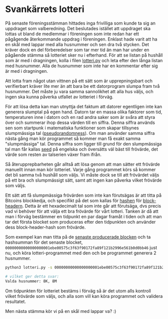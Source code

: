 # Svankärrets lotteri

På senaste föreningsstämman hittades inga frivilliga som kunde ta sig an uppdraget som valberedning. Det beslutades istället att uppdraget ska lottas ut bland de medlemmar i föreningen som inte redan har ett pågågende återkommande uppdrag i föreningen. Enklast hade varit att ha en skål med lappar med alla husnummer och sen dra två stycken. Det kräver dock en del förberedelser som tar mer tid än man har under en pågående stämma så lotteriet sker nu i efterhand. För att se listan på hushåll som är med i dragningen, kolla i filen [lotteri.py](https://github.com/dahlo/svankarret_lotteri/blob/main/lotteri.py) och leta efter den långa listan med husnummer. Alla de husnummer som inte har en kommentar efter sig är med i dragningen.

Att lotta fram något utan vittnen på ett sätt som är upprepningsbart och verifierbart kräver lite mer än att bara be ett datorprogram slumpa fram två husnummer. Det måste ju vara samma sannolikhet att alla hus väljs, och ingen ska kunna påverka utfallet av lotteriet i förväg.

För att lösa detta kan man utnyttja det faktum att datorer egentligen inte kan generera slumptal på egen hand. Datorn tar en massa olika faktorer som tid, temperaturen inne i datorn och en rad andra saker som är svåra att styra över och summerar ihop dessa värden till en siffra. Denna siffra används sen som startpunk i matematiska funktioner som skapar tillsynes slumpmässiga tal ([pseudorandomness](https://en.wikipedia.org/wiki/Pseudorandomness)). Om man använder samma siffra nästa gång man kör programmet så kommer man få exakt samma "slumpmässiga" tal. Denna siffra som ligger till grund för den slumpmässiga tal man får kallas [seed](https://en.wikipedia.org/wiki/Random_seed) på engelska och översätts väl bäst till frövärde, det värde som resten av talserien växer fram ifrån.

Så återupprepbarheten går alltså att lösa genom att man sätter ett frövärde manuellt innan man kör lotteriet. Varje gång programmet körs så kommer det bli samma två hushåll som väljs. Vi måste dock se till att frövärdet väljs på ett bra och slumpmässigt sätt, samt att ingen kan påverka vilket frövärde som väljs.

Ett sätt att få slumpmässiga frövärden som inte kan förutsägas är att titta på Bitcoins blockkedja, och specifikt på det som kallas för [hashen](https://sv.wikipedia.org/wiki/Hashfunktion) för [block-headern](https://learnmeabitcoin.com/technical/block-header). Detta är ett hexadecimalt tal som inte går att förutsäga, dvs precis vad vi behöver för att välja ett bra frövärde för vårt lotteri. Tanken är då att man i förväg bestämmer en tidpunkt en par dagar framåt i tiden och att man tar det första blocket som produceras efter den tidpunkten och använder dess block-header-hash som frövärde.

Som exempel kan man titta på de [senaste producerade blocken](https://blockexplorer.one/bitcoin/mainnet) och ta hashsumman för det senaste blocket, `00000000000000000001ebe00575c3f63f90172fa89f121b2996e561b0d0bb46` just nu, och köra lotteri-programmet med den och be programmet generera 2 husnummer.

```bash
python3 lotteri.py -s 00000000000000000001ebe00575c3f63f90172fa89f121b2996e561b0d0bb46 -n 2

# vilket ger detta svar:
Valda husnummer: 8K, 8M
```

Om tidpunkten för lotteriet bestäms i förväg så är det utom alls kontroll vilket frövärde som väljs, och alla som vill kan köra programmet och validera resultatet.

Men nästa stämma kör vi på en skål med lappar va? :)


